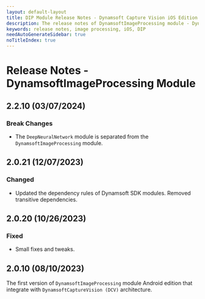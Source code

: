 ```yaml
---
layout: default-layout
title: DIP Module Release Notes - Dynamsoft Capture Vision iOS Edition
description: The release notes of DynamsoftImageProcessing module - Dynamsoft Capture Vision iOS Edition.
keywords: release notes, image processing, iOS, DIP
needAutoGenerateSidebar: true
noTitleIndex: true
---
```


# Release Notes - DynamsoftImageProcessing Module

## 2.2.10 (03/07/2024)

### Break Changes

- The `DeepNeuralNetwork` module is separated from the `DynamsoftImageProcessing` module.

## 2.0.21 (12/07/2023)

### Changed

- Updated the dependency rules of Dynamsoft SDK modules. Removed transitive dependencies.

## 2.0.20 (10/26/2023)

### Fixed

- Small fixes and tweaks.

## 2.0.10 (08/10/2023)

The first version of `DynamsoftImageProcessing` module Android edition that integrate with `DynamsoftCaptureVision (DCV)` architecture.
